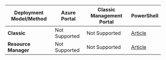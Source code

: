 | **Deployment Model/Method** | **Azure Portal** | **Classic Management Portal** | **PowerShell** |
|---|---|---|---|
| **Classic** | Not Supported | Not Supported| [Article](/documentation/articles/vpn-gateway-about-forced-tunneling/) | 
| **Resource Manager** | Not Supported | Not Supported | [Article](/documentation/articles/vpn-gateway-forced-tunneling-rm/)  |